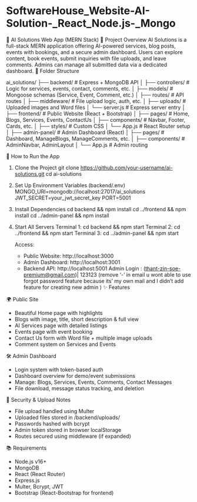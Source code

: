 # SoftwareHouse_Website-AI-Solution-_React_Node.js-_Mongo

📘 AI Solutions Web App (MERN Stack)
📌 Project Overview
AI Solutions is a full-stack MERN application offering AI-powered services, blog posts, events with bookings, and a secure admin dashboard. Users can explore content, book events, submit inquiries with file uploads, and leave comments. Admins can manage all submitted data via a dedicated dashboard.
📁 Folder Structure

ai_solutions/
├── backend/                      # Express + MongoDB API
│   ├── controllers/              # Logic for services, events, contact, comments, etc.
│   ├── models/                   # Mongoose schemas (Service, Event, Comment, etc.)
│   ├── routes/                   # API routes
│   ├── middleware/               # File upload logic, auth, etc.
│   ├── uploads/                  # Uploaded images and Word files
│   └── server.js                 # Express server entry
│
├── frontend/                     # Public Website (React + Bootstrap)
│   ├── pages/                    # Home, Blogs, Services, Events, ContactUs
│   ├── components/               # Navbar, Footer, Cards, etc.
│   ├── styles/                   # Custom CSS
│   └── App.js                    # React Router setup
│
├── admin-panel/                  # Admin Dashboard (React)
│   ├── pages/                    # Dashboard, ManageBlogs, ManageComments, etc.
│   ├── components/               # AdminNavbar, AdminLayout
│   └── App.js                    # Admin routing

🚀 How to Run the App

1. Clone the Project
   git clone https://github.com/your-username/ai-solutions.git
   cd ai-solutions

2. Set Up Environment Variables (backend/.env)
   MONGO_URI=mongodb://localhost:27017/ai_solutions
   JWT_SECRET=your_jwt_secret_key
   PORT=5001

3. Install Dependencies
   cd backend && npm install
   cd ../frontend && npm install
   cd ../admin-panel && npm install

4. Start All Servers
   Terminal 1: cd backend && npm start
   Terminal 2: cd ../frontend && npm start
   Terminal 3: cd ../admin-panel && npm start

   Access:
   - Public Website: http://localhost:3000
   - Admin Dashboard: http://localhost:3001
   - Backend API: http://localhost:5001
Admin Login : (thant-zin-soe-premium@gmail.com)| 123123
(remove ‘-’ in email u wont able to use forgot password feature because its’ my own mail and I didn’t add feature for  creating new admin )
✨ Features

🌍 Public Site
- Beautiful Home page with highlights
- Blogs with image, title, short description & full view
- AI Services page with detailed listings
- Events page with event booking
- Contact Us form with Word file + multiple image uploads
- Comment system on Services and Events

🛠️ Admin Dashboard
- Login system with token-based auth
- Dashboard overview for demo/event submissions
- Manage: Blogs, Services, Events, Comments, Contact Messages
- File download, message status tracking, and deletion

🔐 Security & Upload Notes

- File upload handled using Multer
- Uploaded files stored in /backend/uploads/
- Passwords hashed with bcrypt
- Admin token stored in browser localStorage
- Routes secured using middleware (if expanded)

📚 Requirements

- Node.js v16+
- MongoDB
- React (React Router)
- Express.js
- Multer, Bcrypt, JWT
- Bootstrap (React-Bootstrap for frontend)
